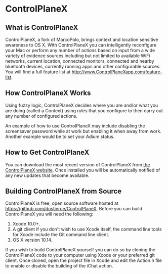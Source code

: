 ControlPlaneX
============

What is ControlPlaneX
--------------------

ControlPlaneX, a fork of MarcoPolo, brings context and location sensitive awareness to OS X.  With ControlPlaneX you can intelligently reconfigure your Mac or perform any number of actions based on input from a wide variety of evidence sources including but not limited to available WiFi networks, current location, connected monitors, connected and nearby bluetooth devices, currently running apps and other configurable sources.  You will find a full feature list at <http://www.ControlPlaneXapp.com/feature-list>.

How ControlPlaneX Works
----------------------

Using fuzzy logic, ControlPlaneX decides where you are and/or what you are doing (called a Context) using rules that you configure to then carry out any number of configured actions.

An example of how to use ControlPlaneX may include disabling the screensaver password while at work but enabling it when away from work.  Another example would be to set your Adium status.

How to Get ControlPlaneX
-----------------------

You can download the most recent version of ControlPlaneX from [the ControlPlaneX website](http://www.ControlPlaneXapp.com). Once installed you will be automatically notified of any new updates that become available.

Building ControlPlaneX from Source
---------------------------------

ControlPlaneX is free, open source software hosted at <https://github.com/dustinrue/ControlPlaneX>.  Before you can build ControlPlaneX you will need the following:

1. Xcode 10.0+.
2. A git client if you don't wish to use Xcode itself, the command line tools for Xcode include the Git command line client.
3. OS X version 10.14.

If you wish to build ControlPlaneX yourself you can do so by cloning the ControlPlaneX code to your computer using Xcode or your preferred git client.  Once cloned, open the project file in Xcode and edit the Action.h file to enable or disable the building of the iChat action.
